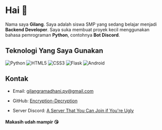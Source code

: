 # Hai 👋

Nama saya **Gilang**. Saya adalah siswa SMP yang sedang belajar menjadi **Backend Developer**. Saya suka membuat proyek kecil menggunakan bahasa pemrograman **Python**, contohnya **Bot Discord**.


## Teknologi Yang Saya Gunakan

![Python](https://img.shields.io/badge/Python-3776AB?style=for-the-badge&logo=python&logoColor=white)
![HTML5](https://img.shields.io/badge/HTML5-E34F26?style=for-the-badge&logo=html5&logoColor=white)
![CSS3](https://img.shields.io/badge/CSS3-1572B6?style=for-the-badge&logo=css3&logoColor=white)
![Flask](https://img.shields.io/badge/Flask-black?style=for-the-badge&logo=flask&logoColor=white)
![Android](https://img.shields.io/badge/Android-3DDC84?style=for-the-badge&logo=android&logoColor=white)

## Kontak

- Email: gilangramadhani.py@gmail.com 

- GitHub: [Encryption-Decryption](https://github.com/Encryption-Decryption)

- Server Discord: [A Server That You Can Join if You're Ugly](https://discord.gg/qhFGGDpQzZ)

#### Makasih udah mampir 😘
